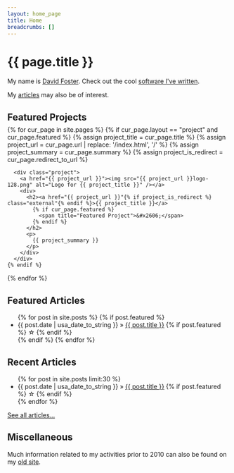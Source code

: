```yaml
---
layout: home_page
title: Home
breadcrumbs: []
---
```

<h1>{{ page.title }}</h1>

My name is [David Foster]. Check out the cool [software I've written].

My [articles] may also be of interest.

[David Foster]: /about/
[software I've written]: /projects/
[articles]: /articles/

## Featured Projects

<div class="x-projects" style="margin-bottom: 1.25em; margin-top: -.7em;">
  {% for cur_page in site.pages %}
    {% if cur_page.layout == "project" and cur_page.featured %}
      {% assign project_title = cur_page.title %}
      {% assign project_url = cur_page.url | replace: '/index.html', '/' %}
      {% assign project_summary = cur_page.summary %}
      {% assign project_is_redirect = cur_page.redirect_to_url %}
      
      <div class="project">
        <a href="{{ project_url }}"><img src="{{ project_url }}logo-128.png" alt="Logo for {{ project_title }}" /></a>
        <div>
          <h2><a href="{{ project_url }}"{% if project_is_redirect %} class="external"{% endif %}>{{ project_title }}</a>
            {% if cur_page.featured %}
              <span title="Featured Project">&#x2606;</span>
            {% endif %}
          </h2>
          <p>
            {{ project_summary }}
          </p>
        </div>
      </div>
    {% endif %}
  {% endfor %}
</div>

## Featured Articles

<ul class="x-posts">
  {% for post in site.posts %}
    {% if post.featured %}
      <li>
        <span>{{ post.date | usa_date_to_string }}</span> &raquo; <a href="{{ BASE_PATH }}{{ post.url }}">{{ post.title }}</a>
        {% if post.featured %}
          <span title="Featured Article">&#x2606;</span>
        {% endif %}
      </li>
    {% endif %}
  {% endfor %}
</ul>

## Recent Articles

<ul class="x-posts">
  {% for post in site.posts limit:30 %}
    <li>
      <span>{{ post.date | usa_date_to_string }}</span> &raquo; <a href="{{ BASE_PATH }}{{ post.url }}">{{ post.title }}</a>
      {% if post.featured %}
        <span title="Featured Article">&#x2606;</span>
      {% endif %}
    </li>
  {% endfor %}
</ul>
<a href="/articles/">See all articles...</a>

## Miscellaneous

Much information related to my activities prior to 2010 can also be found on 
my [old site].

[old site]: /prism/
